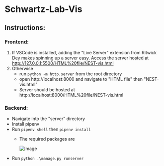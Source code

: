 # Schwartz-Lab-Vis

## Instructions:
### Frontend:
1. If VSCode is installed, adding the "Live Server" extension from Ritwick Dey makes spinning up a server easy. Access the server hosted at http://127.0.0.1:5500/HTML%20file/NEST-vis.html
2. Otherwise
   - run `python -m http.server` from the root directory
   - open http://localhost:8000 and navigate to "HTML file" then "NEST-vis.html"
   - Server should be hosted at http://localhost:8000/HTML%20file/NEST-vis.html

### Backend: 
- Navigate into the "server" directory
- Install pipenv
- Run `pipenv shell` then `pipenv install`
  - The required packages are

    ![image](https://github.com/schwartzlab-methods/nest-interactive/assets/43073270/65e3d49c-042d-41bb-8418-a7f57edf9fa6)
- Run `python .\manage.py runserver`
